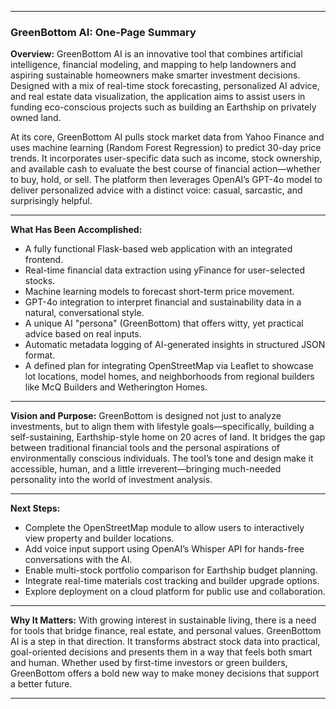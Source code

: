 
---

### **GreenBottom AI: One-Page Summary**

**Overview:**
GreenBottom AI is an innovative tool that combines artificial intelligence, financial modeling, and mapping to help landowners and aspiring sustainable homeowners make smarter investment decisions. Designed with a mix of real-time stock forecasting, personalized AI advice, and real estate data visualization, the application aims to assist users in funding eco-conscious projects such as building an Earthship on privately owned land.

At its core, GreenBottom AI pulls stock market data from Yahoo Finance and uses machine learning (Random Forest Regression) to predict 30-day price trends. It incorporates user-specific data such as income, stock ownership, and available cash to evaluate the best course of financial action—whether to buy, hold, or sell. The platform then leverages OpenAI’s GPT-4o model to deliver personalized advice with a distinct voice: casual, sarcastic, and surprisingly helpful.

---

**What Has Been Accomplished:**

* A fully functional Flask-based web application with an integrated frontend.
* Real-time financial data extraction using yFinance for user-selected stocks.
* Machine learning models to forecast short-term price movement.
* GPT-4o integration to interpret financial and sustainability data in a natural, conversational style.
* A unique AI "persona" (GreenBottom) that offers witty, yet practical advice based on real inputs.
* Automatic metadata logging of AI-generated insights in structured JSON format.
* A defined plan for integrating OpenStreetMap via Leaflet to showcase lot locations, model homes, and neighborhoods from regional builders like McQ Builders and Wetherington Homes.

---

**Vision and Purpose:**
GreenBottom is designed not just to analyze investments, but to align them with lifestyle goals—specifically, building a self-sustaining, Earthship-style home on 20 acres of land. It bridges the gap between traditional financial tools and the personal aspirations of environmentally conscious individuals. The tool’s tone and design make it accessible, human, and a little irreverent—bringing much-needed personality into the world of investment analysis.

---

**Next Steps:**

* Complete the OpenStreetMap module to allow users to interactively view property and builder locations.
* Add voice input support using OpenAI’s Whisper API for hands-free conversations with the AI.
* Enable multi-stock portfolio comparison for Earthship budget planning.
* Integrate real-time materials cost tracking and builder upgrade options.
* Explore deployment on a cloud platform for public use and collaboration.

---

**Why It Matters:**
With growing interest in sustainable living, there is a need for tools that bridge finance, real estate, and personal values. GreenBottom AI is a step in that direction. It transforms abstract stock data into practical, goal-oriented decisions and presents them in a way that feels both smart and human. Whether used by first-time investors or green builders, GreenBottom offers a bold new way to make money decisions that support a better future.

---

